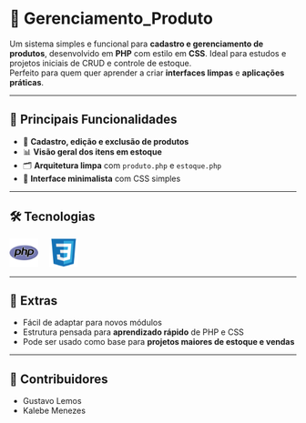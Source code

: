 # 🛒 Gerenciamento_Produto

Um sistema simples e funcional para **cadastro e gerenciamento de produtos**, desenvolvido em **PHP** com estilo em **CSS**. Ideal para estudos e projetos iniciais de CRUD e controle de estoque.  
Perfeito para quem quer aprender a criar **interfaces limpas** e **aplicações práticas**.

---

## 🚀 Principais Funcionalidades

- 📝 **Cadastro, edição e exclusão de produtos**  
- 📊 **Visão geral dos itens em estoque**  
- 🗂 **Arquitetura limpa** com `produto.php` e `estoque.php`  
- 🎨 **Interface minimalista** com CSS simples   

---

## 🛠 Tecnologias

<p>
  <img src="https://raw.githubusercontent.com/devicons/devicon/master/icons/php/php-original.svg" alt="PHP" width="50" height="50"/>
  &nbsp;&nbsp;&nbsp;
  <img src="https://raw.githubusercontent.com/devicons/devicon/master/icons/css3/css3-original.svg" alt="CSS3" width="50" height="50"/>
</p>

---

## 🌟 Extras

- Fácil de adaptar para novos módulos  
- Estrutura pensada para **aprendizado rápido** de PHP e CSS  
- Pode ser usado como base para **projetos maiores de estoque e vendas**  

---

## 📌 Contribuidores

- Gustavo Lemos  
- Kalebe Menezes  
